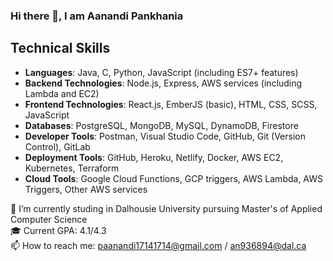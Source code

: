 ### Hi there 👋, I am Aanandi Pankhania

## Technical Skills

- **Languages**: Java, C, Python, JavaScript (including ES7+ features)
- **Backend Technologies**: Node.js, Express, AWS services (including Lambda and EC2)
- **Frontend Technologies**: React.js, EmberJS (basic), HTML, CSS, SCSS, JavaScript
- **Databases**: PostgreSQL, MongoDB, MySQL, DynamoDB, Firestore
- **Developer Tools**: Postman, Visual Studio Code, GitHub, Git (Version Control), GitLab
- **Deployment Tools**: GitHub, Heroku, Netlify, Docker, AWS EC2, Kubernetes, Terraform
- **Cloud Tools**: Google Cloud Functions, GCP triggers, AWS Lambda, AWS Triggers, Other AWS services  

🔭 I’m currently studing in Dalhousie University pursuing Master's of Applied Computer Science  
🎓 Current GPA: 4.1/4.3  
📫 How to reach me: paanandi17141714@gmail.com / an936894@dal.ca   

